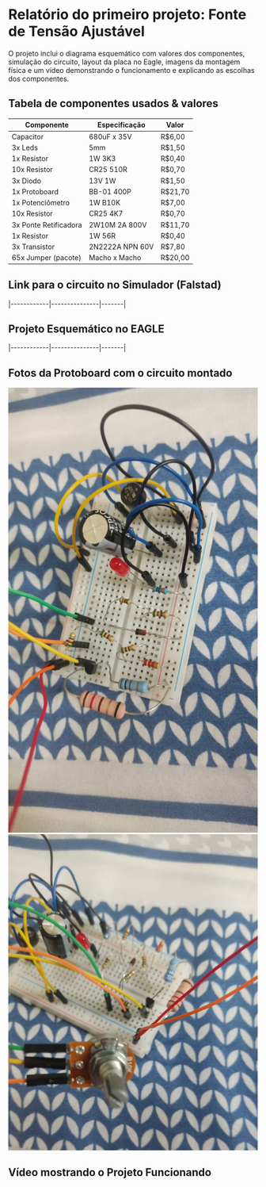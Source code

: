 # Relatório do primeiro projeto: Fonte de Tensão Ajustável
O projeto inclui o diagrama esquemático com valores dos componentes, simulação do circuito, layout da placa no Eagle, imagens da montagem física e um vídeo demonstrando o funcionamento e explicando as escolhas dos componentes.

## Tabela de componentes usados & valores

| Componente | Especificação | Valor |
|------------|---------------|-------|
|Capacitor|680uF x 35V|R$6,00|
|3x Leds|5mm|R$1,50|
|1x Resistor|1W 3K3|R$0,40|
|10x Resistor|CR25 510R|R$0,70|
|3x Diodo|13V 1W|R$1,50|
|1x Protoboard|BB-01 400P|R$21,70|
|1x Potenciômetro|1W B10K|R$7,00|
|10x Resistor|CR25 4K7|R$0,70|
|3x Ponte Retificadora|2W10M 2A 800V|R$11,70|
|1x Resistor|1W 56R|R$0,40|
|3x Transistor|2N2222A NPN 60V|R$7,80|
|65x Jumper (pacote)|Macho x Macho|R$20,00|

## Link para o circuito no Simulador (Falstad)
|------------|---------------|-------|

## Projeto Esquemático no EAGLE
|------------|---------------|-------|

## Fotos da Protoboard com o circuito montado
![alt text](IMG-20250703-WA0076[1].jpg)
![alt text](image.png)

## Vídeo mostrando o Projeto Funcionando
